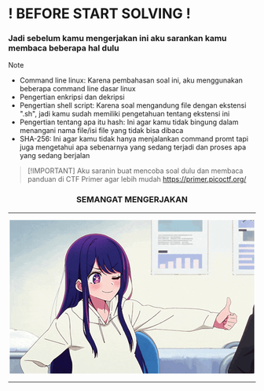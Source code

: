 # ! BEFORE START SOLVING ! 
### Jadi sebelum kamu mengerjakan ini aku sarankan kamu membaca beberapa hal dulu
> [!NOTE]
> - Command line linux: Karena pembahasan soal ini, aku menggunakan beberapa command line dasar linux
> - Pengertian enkripsi dan dekripsi
> - Pengertian shell script: Karena soal mengandung file dengan ekstensi ".sh", jadi kamu sudah memiliki pengetahuan tentang ekstensi ini
> - Pengertian tentang apa itu hash: Ini agar kamu tidak bingung dalam menangani nama file/isi file yang tidak bisa dibaca
> - SHA-256: Ini agar kamu tidak hanya menjalankan command promt tapi juga mengetahui apa sebenarnya yang sedang terjadi dan proses apa yang sedang berjalan

>  [!IMPORTANT]
>  Aku saranin buat mencoba soal dulu dan membaca panduan di CTF Primer agar lebih mudah
> https://primer.picoctf.org/

 <h3 align="center">SEMANGAT MENGERJAKAN</h3>
 <hr>
 <p align="center">
  <img src="/assets/ai.gif" alt="alice.gif">
  <hr>
